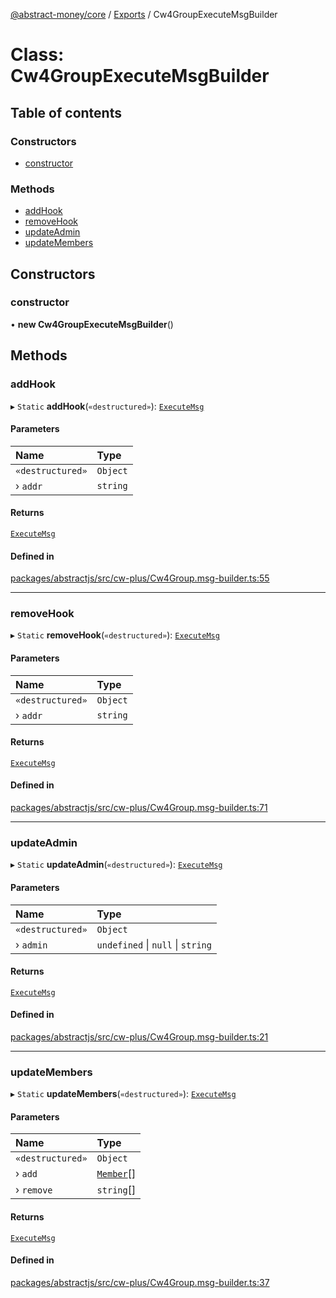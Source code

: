[@abstract-money/core](../README.md) / [Exports](../modules.md) / Cw4GroupExecuteMsgBuilder

# Class: Cw4GroupExecuteMsgBuilder

## Table of contents

### Constructors

- [constructor](Cw4GroupExecuteMsgBuilder.md#constructor)

### Methods

- [addHook](Cw4GroupExecuteMsgBuilder.md#addhook)
- [removeHook](Cw4GroupExecuteMsgBuilder.md#removehook)
- [updateAdmin](Cw4GroupExecuteMsgBuilder.md#updateadmin)
- [updateMembers](Cw4GroupExecuteMsgBuilder.md#updatemembers)

## Constructors

### constructor

• **new Cw4GroupExecuteMsgBuilder**()

## Methods

### addHook

▸ `Static` **addHook**(`«destructured»`): [`ExecuteMsg`](../modules/Cw4GroupTypes.md#executemsg)

#### Parameters

| Name | Type |
| :------ | :------ |
| `«destructured»` | `Object` |
| › `addr` | `string` |

#### Returns

[`ExecuteMsg`](../modules/Cw4GroupTypes.md#executemsg)

#### Defined in

[packages/abstractjs/src/cw-plus/Cw4Group.msg-builder.ts:55](https://github.com/AbstractSDK/frontend/blob/07410073/packages/abstractjs/src/cw-plus/Cw4Group.msg-builder.ts#L55)

___

### removeHook

▸ `Static` **removeHook**(`«destructured»`): [`ExecuteMsg`](../modules/Cw4GroupTypes.md#executemsg)

#### Parameters

| Name | Type |
| :------ | :------ |
| `«destructured»` | `Object` |
| › `addr` | `string` |

#### Returns

[`ExecuteMsg`](../modules/Cw4GroupTypes.md#executemsg)

#### Defined in

[packages/abstractjs/src/cw-plus/Cw4Group.msg-builder.ts:71](https://github.com/AbstractSDK/frontend/blob/07410073/packages/abstractjs/src/cw-plus/Cw4Group.msg-builder.ts#L71)

___

### updateAdmin

▸ `Static` **updateAdmin**(`«destructured»`): [`ExecuteMsg`](../modules/Cw4GroupTypes.md#executemsg)

#### Parameters

| Name | Type |
| :------ | :------ |
| `«destructured»` | `Object` |
| › `admin` | `undefined` \| ``null`` \| `string` |

#### Returns

[`ExecuteMsg`](../modules/Cw4GroupTypes.md#executemsg)

#### Defined in

[packages/abstractjs/src/cw-plus/Cw4Group.msg-builder.ts:21](https://github.com/AbstractSDK/frontend/blob/07410073/packages/abstractjs/src/cw-plus/Cw4Group.msg-builder.ts#L21)

___

### updateMembers

▸ `Static` **updateMembers**(`«destructured»`): [`ExecuteMsg`](../modules/Cw4GroupTypes.md#executemsg)

#### Parameters

| Name | Type |
| :------ | :------ |
| `«destructured»` | `Object` |
| › `add` | [`Member`](../interfaces/Cw4GroupTypes.Member.md)[] |
| › `remove` | `string`[] |

#### Returns

[`ExecuteMsg`](../modules/Cw4GroupTypes.md#executemsg)

#### Defined in

[packages/abstractjs/src/cw-plus/Cw4Group.msg-builder.ts:37](https://github.com/AbstractSDK/frontend/blob/07410073/packages/abstractjs/src/cw-plus/Cw4Group.msg-builder.ts#L37)
